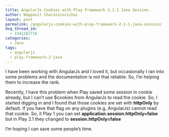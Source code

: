 ```yaml
---
title: AngularJs Cookies with Play Framework 2.1.1 Java Session.
author: Noppanit Charassinvichai
layout: post
permalink: /angularjs-cookies-with-play-framework-2-1-1-java-session/
dsq_thread_id:
  - 1341282716
categories:
  - Java
tags:
  - angularjs
  - play-framework-2-java
---
```

I have been working with AngularJs and I loved it, but occasionally I ran into some problems and the documentation is not that reliable. So, I&#8217;m helping them to increase the rank. 

Recently, I have this problem when Play saved some session in cookie already, but I can&#8217;t use $cookies from AngularJs to read the cookie. So, I started digging in and I found that those cookies are set with **httpOnly** by default. If you have that flag on any plugins (e.g, AngularJs) cannot read that cookie. So, it Play 1 you can set **application.session.httpOnly=false** but in Play 2.1 they changed to **session.httpOnly=false**

I&#8217;m hoping I can save some people&#8217;s time.